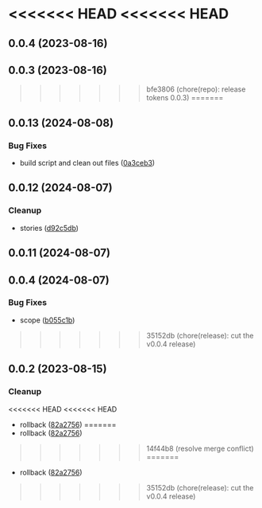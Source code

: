 <<<<<<< HEAD
<<<<<<< HEAD
=======


## 0.0.4 (2023-08-16)

## 0.0.3 (2023-08-16)

>>>>>>> bfe3806 (chore(repo): release tokens 0.0.3)
=======


## 0.0.13 (2024-08-08)


### Bug Fixes

* build script and clean out files ([0a3ceb3](https://github.com/mmhuntsberry/ghostkit/commit/0a3ceb345435458bbde1e1303ba0e229235a24de))

## 0.0.12 (2024-08-07)


### Cleanup

* stories ([d92c5db](https://github.com/mmhuntsberry/ghostkit/commit/d92c5dbfcc2ab71515ae8109b444d211062b7565))

## 0.0.11 (2024-08-07)

## 0.0.4 (2024-08-07)


### Bug Fixes

* scope ([b055c1b](https://github.com/mmhuntsberry/ghostkit/commit/b055c1b7094e7dc9fe6fb3ddc7b7c6c2189a8bd6))

>>>>>>> 35152db (chore(release): cut the v0.0.4 release)
## 0.0.2 (2023-08-15)

### Cleanup

<<<<<<< HEAD
<<<<<<< HEAD
- rollback ([82a2756](https://github.com/mmhuntsberry/phantom-ui/commit/82a2756d1db6e2b5828d746783b484be6e7edee5))
=======
- rollback ([82a2756](https://github.com/mmhuntsberry/ghostkit/commit/82a2756d1db6e2b5828d746783b484be6e7edee5))
>>>>>>> 14f44b8 (resolve merge conflict)
=======
- rollback ([82a2756](https://github.com/mmhuntsberry/ghostkit/commit/82a2756d1db6e2b5828d746783b484be6e7edee5))
>>>>>>> 35152db (chore(release): cut the v0.0.4 release)
